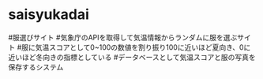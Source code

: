 # saisyukadai
#服選びサイト
#気象庁のAPIを取得して気温情報からランダムに服を選ぶサイト
#服に気温スコアとして0~100の数値を割り振り100に近いほど夏向き、0に近いほど冬向きの指標としている
#データベースとして気温スコアと服の写真を保存するシステム
